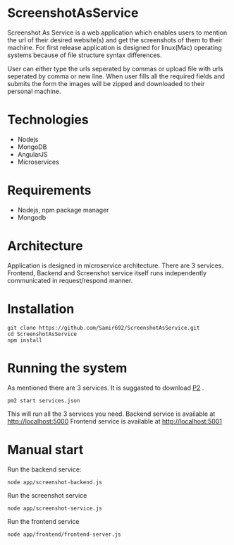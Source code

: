 # ScreenshotAsService

Screenshot As Service is a web application which enables users to mention the url of their desired website(s) and get the screenshots of them to their machine. For first release application is designed for linux(Mac) operating systems because of file structure syntax differences. 

User can either type the urls seperated by commas or upload file with urls seperated by comma or new line. When user fills all the required fields and submits the form the images will be zipped and downloaded to their personal machine.



# Technologies
 - Nodejs
 - MongoDB
 - AngularJS
 - Microservices
 
 
 # Requirements 
  - Nodejs, npm package manager
  - Mongodb 
  
 
 # Architecture
 Application is designed in microservice architecture. There are 3 services. Frontend, Backend and Screenshot service itself runs independently communicated in request/respond manner. 
 
 
 # Installation
 
 ```
 git clone https://github.com/Samir692/ScreenshotAsService.git
 cd ScreenshotAsService
 npm install
 ```
 
 # Running the system
 As mentioned there are 3 services. It is suggasted to download [P2](http://pm2.keymetrics.io/) .
 
 ```
 pm2 start services.json
 ```
 
 This will run all the 3 services you need. 
 Backend service is available at [http://localhost:5000](http://localhost:5000)
 Frontend service is available at [http://localhost:5001](http://localhost:5001)
 
 
 # Manual start
 
 Run the backend service:
 
 ```
 node app/screenshot-backend.js
 ```
 
 Run the screenshot service
 
 ```
 node app/screenshot-service.js
 ```
 
 Run the frontend service
 
 ```
 node app/frontend/frontend-server.js
 ```
 
 
